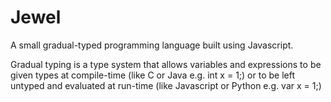 # Jewel
 A small gradual-typed programming language built using Javascript. 
 
Gradual typing is a type system that allows variables and expressions to be given types at compile-time (like C or Java e.g. int x = 1;) or to be left untyped and evaluated at run-time (like Javascript or Python e.g. var x = 1;)
